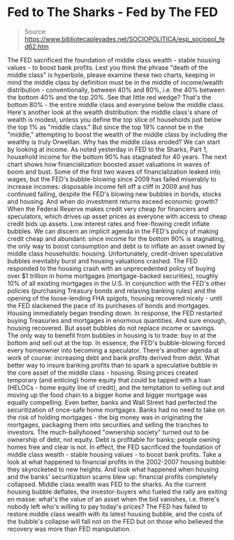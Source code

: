 # Fed to The Sharks - Fed by The FED

> Source: https://www.bibliotecapleyades.net/SOCIOPOLITICA/esp_sociopol_fed62.htm

The FED sacrificed the foundation of
middle class wealth - stable housing values - to boost bank
profits.
Lest you think the phrase
"death of the middle class" is hyperbole, please examine
these two charts, keeping in mind the middle class by
definition must be in the middle of income/wealth
distribution - conventionally, between 40% and 80%, i.e.
the 40% between the bottom 40% and the top 20%.
See that little red
wedge?
That's the bottom 80% -
the entire middle class and everyone below the middle
class.
Here's another look at
the wealth distribution: the middle class's share of
wealth is modest, unless you define the top slice of
households just below the top 1% as "middle class."
But since the top 19%
cannot be in the "middle," attempting to boost the
wealth of the middle class by including the wealthy is
truly Orwellian.
Why has the middle class
eroded? We can start by looking at income. As noted
yesterday in FED
to the Sharks, Part 1,
household income for the bottom 90% has stagnated for 40
years.
The next chart shows how
financialization boosted asset valuations in waves of
boom and bust.
Some of the first two
waves of financialization leaked into wages, but the
FED's bubble-blowing since 2009 has failed miserably to
increase incomes:
disposable income
fell off a cliff in 2009 and has continued falling,
despite the FED's blowing new bubbles in bonds,
stocks and housing.
And when do investment
returns exceed economic growth? When the Federal Reserve
makes credit very cheap for financiers and speculators,
which drives up asset prices as everyone with access to
cheap credit bids up assets.
Low interest rates and
free-flowing credit inflate bubbles. We can discern an
implicit agenda in the FED's policy of making credit
cheap and abundant: since income for the bottom 90% is
stagnating, the only way to boost consumption and debt
is to inflate an asset owned by middle class
households: housing.
Unfortunately,
credit-driven speculative bubbles inevitably burst and
housing valuations crashed.
The FED responded to the
housing crash with an unprecedented policy of buying
over $1 trillion in home mortgages (mortgage-backed
securities), roughly 10% of all existing mortgages in
the U.S.
In conjunction with the
FED's other policies (purchasing Treasury bonds and
relaxing banking rules) and the opening of the
loose-lending FHA spigots, housing recovered nicely -
until the FED slackened the pace of its purchases of
bonds and mortgages.
Housing immediately began
trending down. In response, the FED restarted buying
Treasuries and mortgages in enormous quantities.
And sure enough, housing
recovered.
But asset bubbles do not
replace income or savings.
The only way to benefit
from bubbles in housing is to trade:
buy in at the bottom
and sell out at the top.
In essence, the FED's
bubble-blowing forced every homeowner into becoming a
speculator.
There's another agenda at
work of course: increasing debt and bank profits derived
from debt. What better way to insure banking profits
than to spark a speculative bubble in the core asset of
the middle class - housing.
Rising prices created
temporary (and enticing) home equity that could be
tapped with a loan (HELOCs - home equity line of
credit), and the temptation to selling out and moving up
the food chain to a bigger home and bigger mortgage was
equally compelling.
Even better, banks and
Wall Street had perfected the securitization of
once-safe home mortgages. Banks had no need to take on
the risk of holding mortgages - the big money was in
originating the mortgages, packaging them into
securities and selling the tranches to investors.
The much-ballyhooed
"ownership society" turned out to be ownership of debt,
not equity. Debt is profitable for banks; people owning
homes free and clear is not.
In effect, the FED
sacrificed the foundation of middle class wealth -
stable housing values - to boost bank profits. Take a
look at what happened to financial profits in the
2002-2007 housing bubble: they skyrocketed to new
heights.
And look what happened
when housing and the banks' securitization scams blew
up: financial profits completely collapsed.
Middle class wealth was
FED to the sharks.
As the current housing
bubble deflates, the investor-buyers who fueled the
rally are exiting en masse: what's the value of an asset
when the bid vanishes, i.e. there's nobody left who's
willing to pay today's prices?
The FED has failed to
restore middle class wealth with its latest housing
bubble, and the costs of the bubble's collapse will fall
not on the FED but on those who believed the recovery
was more than FED manipulation.
